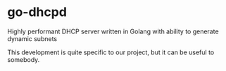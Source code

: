 # go-dhcpd
Highly performant DHCP server written in Golang with ability to generate dynamic subnets

This development is quite specific to our project, but it can be useful to somebody.
